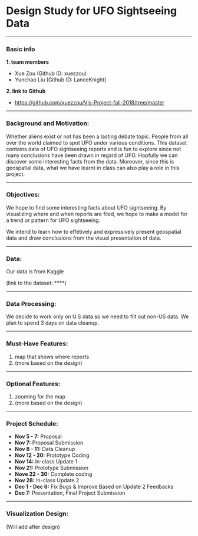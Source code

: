 # **Design Study for UFO Sightseeing Data**
---
### Basic info
**1. team members**
- Xue Zou (Github ID: xuezzou)
- Yunchao Liu (Github ID: LanceKnight)


**2. link to Github**

- https://github.com/xuezzou/Vis-Project-fall-2018/tree/master

---
### Background and Motivation:

Whether aliens exist or not has been a lasting debate topic. People from all over the world claimed to spot UFO under various conditions. This dataset contains data of UFO sightseeing reports and is fun to explore since not many conclusions have been drawn in regard of UFO. Hopfully we can discover some interesting facts from the data. Moreover, since this is geospatial data, what we have learnt in class can also play a role in this project.

---
### Objectives: 

We hope to find some interesting facts about UFO signtseeing. By visualizing where and when reports are filed, we hope to make a model for a trend or pattern for UFO sightseeing.  

We intend to learn how to effetively and expressively present geospatial data and draw conclusions from the visual presentation of data.

---
### Data: 

Our data is from Kaggle

(link to the dataset: ****)

---
### Data Processing: 

We decide to work only on U.S data so we need to filt out non-US data. We plan to spend 3 days on data cleanup.

---
### Must-Have Features: 

1. map that shows where reports
2. (more based on the design)

---
### Optional Features: 

1. zooming for the map
2. (more based on the design)
---
### Project Schedule: 
- **Nov 5 - 7:** Proposal
- **Nov 7:** Proposal Submission
- **Nov 8 - 11:** Data Cleanup
- **Nov 12 - 20:** Prototype Coding
- **Nov 14:** In-class Update 1
- **Nov 21:** Prototype Submission
- **Nove 22 - 30:** Complete coding
- **Nov 28:** In-class Update 2
- **Dec 1 - Dec 6:** Fix Bugs & Improve Based on Update 2 Feedbacks
- **Dec 7:** Presentation, Final Project Submission

---
### Visualization Design: 

(Will add after design)
